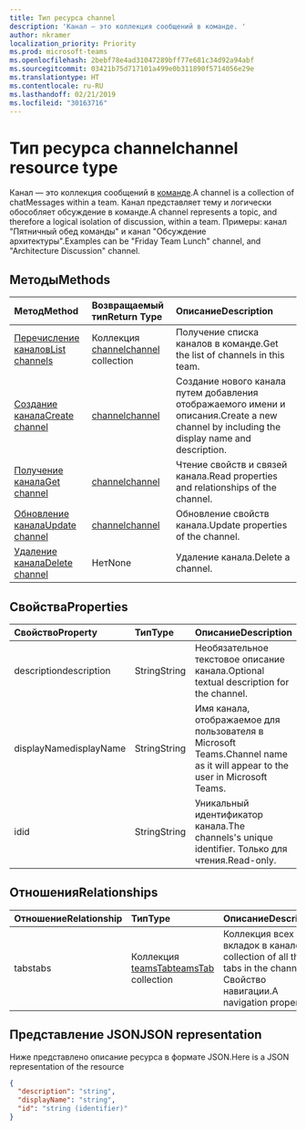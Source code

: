 ```yaml
---
title: Тип ресурса channel
description: 'Канал — это коллекция сообщений в команде. '
author: nkramer
localization_priority: Priority
ms.prod: microsoft-teams
ms.openlocfilehash: 2bebf78e4ad31047289bff77e681c34d92a94abf
ms.sourcegitcommit: 03421b75d717101a499e0b311890f5714056e29e
ms.translationtype: HT
ms.contentlocale: ru-RU
ms.lasthandoff: 02/21/2019
ms.locfileid: "30163716"
---
```

# <a name="channel-resource-type"></a><span data-ttu-id="c43a4-103">Тип ресурса channel</span><span class="sxs-lookup"><span data-stu-id="c43a4-103">channel resource type</span></span>



<span data-ttu-id="c43a4-104">Канал — это коллекция сообщений в [команде](../resources/team.md).</span><span class="sxs-lookup"><span data-stu-id="c43a4-104">A channel is a collection of chatMessages within a team.</span></span> <span data-ttu-id="c43a4-105">Канал представляет тему и логически обособляет обсуждение в команде.</span><span class="sxs-lookup"><span data-stu-id="c43a4-105">A channel represents a topic, and therefore a logical isolation of discussion, within a team.</span></span> <span data-ttu-id="c43a4-106">Примеры: канал "Пятничный обед команды" и канал "Обсуждение архитектуры".</span><span class="sxs-lookup"><span data-stu-id="c43a4-106">Examples can be "Friday Team Lunch" channel, and "Architecture Discussion" channel.</span></span>


## <a name="methods"></a><span data-ttu-id="c43a4-107">Методы</span><span class="sxs-lookup"><span data-stu-id="c43a4-107">Methods</span></span>

| <span data-ttu-id="c43a4-108">Метод</span><span class="sxs-lookup"><span data-stu-id="c43a4-108">Method</span></span>       | <span data-ttu-id="c43a4-109">Возвращаемый тип</span><span class="sxs-lookup"><span data-stu-id="c43a4-109">Return Type</span></span>  |<span data-ttu-id="c43a4-110">Описание</span><span class="sxs-lookup"><span data-stu-id="c43a4-110">Description</span></span>|
|:---------------|:--------|:----------|
|[<span data-ttu-id="c43a4-111">Перечисление каналов</span><span class="sxs-lookup"><span data-stu-id="c43a4-111">List channels</span></span>](../api/channel-list.md) | <span data-ttu-id="c43a4-112">Коллекция [channel](channel.md)</span><span class="sxs-lookup"><span data-stu-id="c43a4-112">[channel](channel.md) collection</span></span> | <span data-ttu-id="c43a4-113">Получение списка каналов в команде.</span><span class="sxs-lookup"><span data-stu-id="c43a4-113">Get the list of channels in this team.</span></span>|
|[<span data-ttu-id="c43a4-114">Создание канала</span><span class="sxs-lookup"><span data-stu-id="c43a4-114">Create channel</span></span>](../api/channel-post.md) | [<span data-ttu-id="c43a4-115">channel</span><span class="sxs-lookup"><span data-stu-id="c43a4-115">channel</span></span>](channel.md) | <span data-ttu-id="c43a4-116">Создание нового канала путем добавления отображаемого имени и описания.</span><span class="sxs-lookup"><span data-stu-id="c43a4-116">Create a new channel by including the display name and description.</span></span>|
|[<span data-ttu-id="c43a4-117">Получение канала</span><span class="sxs-lookup"><span data-stu-id="c43a4-117">Get channel</span></span>](../api/channel-get.md) | [<span data-ttu-id="c43a4-118">channel</span><span class="sxs-lookup"><span data-stu-id="c43a4-118">channel</span></span>](channel.md) | <span data-ttu-id="c43a4-119">Чтение свойств и связей канала.</span><span class="sxs-lookup"><span data-stu-id="c43a4-119">Read properties and relationships of the channel.</span></span>|
|[<span data-ttu-id="c43a4-120">Обновление канала</span><span class="sxs-lookup"><span data-stu-id="c43a4-120">Update channel</span></span>](../api/channel-patch.md) | [<span data-ttu-id="c43a4-121">channel</span><span class="sxs-lookup"><span data-stu-id="c43a4-121">channel</span></span>](channel.md) | <span data-ttu-id="c43a4-122">Обновление свойств канала.</span><span class="sxs-lookup"><span data-stu-id="c43a4-122">Update properties of the channel.</span></span>|
|[<span data-ttu-id="c43a4-123">Удаление канала</span><span class="sxs-lookup"><span data-stu-id="c43a4-123">Delete channel</span></span>](../api/channel-delete.md) | <span data-ttu-id="c43a4-124">Нет</span><span class="sxs-lookup"><span data-stu-id="c43a4-124">None</span></span> | <span data-ttu-id="c43a4-125">Удаление канала.</span><span class="sxs-lookup"><span data-stu-id="c43a4-125">Delete a channel.</span></span>|

## <a name="properties"></a><span data-ttu-id="c43a4-126">Свойства</span><span class="sxs-lookup"><span data-stu-id="c43a4-126">Properties</span></span>
| <span data-ttu-id="c43a4-127">Свойство</span><span class="sxs-lookup"><span data-stu-id="c43a4-127">Property</span></span>     | <span data-ttu-id="c43a4-128">Тип</span><span class="sxs-lookup"><span data-stu-id="c43a4-128">Type</span></span>   |<span data-ttu-id="c43a4-129">Описание</span><span class="sxs-lookup"><span data-stu-id="c43a4-129">Description</span></span>|
|:---------------|:--------|:----------|
|<span data-ttu-id="c43a4-130">description</span><span class="sxs-lookup"><span data-stu-id="c43a4-130">description</span></span>|<span data-ttu-id="c43a4-131">String</span><span class="sxs-lookup"><span data-stu-id="c43a4-131">String</span></span>|<span data-ttu-id="c43a4-132">Необязательное текстовое описание канала.</span><span class="sxs-lookup"><span data-stu-id="c43a4-132">Optional textual description for the channel.</span></span>|
|<span data-ttu-id="c43a4-133">displayName</span><span class="sxs-lookup"><span data-stu-id="c43a4-133">displayName</span></span>|<span data-ttu-id="c43a4-134">String</span><span class="sxs-lookup"><span data-stu-id="c43a4-134">String</span></span>|<span data-ttu-id="c43a4-135">Имя канала, отображаемое для пользователя в Microsoft Teams.</span><span class="sxs-lookup"><span data-stu-id="c43a4-135">Channel name as it will appear to the user in Microsoft Teams.</span></span>|
|<span data-ttu-id="c43a4-136">id</span><span class="sxs-lookup"><span data-stu-id="c43a4-136">id</span></span>|<span data-ttu-id="c43a4-137">String</span><span class="sxs-lookup"><span data-stu-id="c43a4-137">String</span></span>|<span data-ttu-id="c43a4-138">Уникальный идентификатор канала.</span><span class="sxs-lookup"><span data-stu-id="c43a4-138">The channels's unique identifier.</span></span> <span data-ttu-id="c43a4-139">Только для чтения.</span><span class="sxs-lookup"><span data-stu-id="c43a4-139">Read-only.</span></span>|

## <a name="relationships"></a><span data-ttu-id="c43a4-140">Отношения</span><span class="sxs-lookup"><span data-stu-id="c43a4-140">Relationships</span></span>
| <span data-ttu-id="c43a4-141">Отношение</span><span class="sxs-lookup"><span data-stu-id="c43a4-141">Relationship</span></span> | <span data-ttu-id="c43a4-142">Тип</span><span class="sxs-lookup"><span data-stu-id="c43a4-142">Type</span></span>   |<span data-ttu-id="c43a4-143">Описание</span><span class="sxs-lookup"><span data-stu-id="c43a4-143">Description</span></span>|
|:---------------|:--------|:----------|
|<span data-ttu-id="c43a4-144">tabs</span><span class="sxs-lookup"><span data-stu-id="c43a4-144">tabs</span></span>|<span data-ttu-id="c43a4-145">Коллекция [teamsTab](../resources/teamstab.md)</span><span class="sxs-lookup"><span data-stu-id="c43a4-145">[teamsTab](../resources/teamstab.md) collection</span></span>|<span data-ttu-id="c43a4-146">Коллекция всех вкладок в канале.</span><span class="sxs-lookup"><span data-stu-id="c43a4-146">A collection of all the tabs in the channel.</span></span> <span data-ttu-id="c43a4-147">Свойство навигации.</span><span class="sxs-lookup"><span data-stu-id="c43a4-147">A navigation property.</span></span>|


## <a name="json-representation"></a><span data-ttu-id="c43a4-148">Представление JSON</span><span class="sxs-lookup"><span data-stu-id="c43a4-148">JSON representation</span></span>

<span data-ttu-id="c43a4-149">Ниже представлено описание ресурса в формате JSON.</span><span class="sxs-lookup"><span data-stu-id="c43a4-149">Here is a JSON representation of the resource</span></span>

<!-- {
  "blockType": "resource",
  "keyProperty": "id",
  "@odata.type": "microsoft.graph.channel"
}-->

```json
{
  "description": "string",
  "displayName": "string",
  "id": "string (identifier)"
}

```


<!-- uuid: 8fcb5dbc-d5aa-4681-8e31-b001d5168d79
2015-10-25 14:57:30 UTC -->
<!-- {
  "type": "#page.annotation",
  "description": "channel resource",
  "keywords": "",
  "section": "documentation",
  "tocPath": ""
}-->
